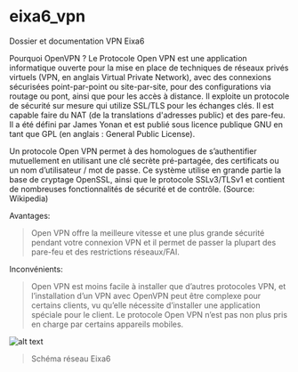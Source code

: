 # eixa6_vpn
Dossier et documentation VPN Eixa6




Pourquoi OpenVPN ?
Le Protocole Open VPN est une application informatique ouverte pour la mise en place de techniques de réseaux privés virtuels (VPN, en anglais Virtual Private Network), avec des connexions sécurisées point-par-point ou site-par-site, pour des configurations via routage ou pont, ainsi que pour les accès à distance. Il exploite un protocole de sécurité sur mesure qui utilize SSL/TLS pour les échanges clés. Il est capable faire du NAT (de la translations d'adresses public) et des pare-feu. Il a été défini par James Yonan et est publié sous licence publique GNU en tant que GPL (en anglais : General Public License).

Un protocole Open VPN permet à des homologues de s’authentifier mutuellement en utilisant une clé secrète pré-partagée, des certificats ou un nom d’utilisateur / mot de passe. Ce système utilise en grande partie la base de cryptage OpenSSL, ainsi que le protocole SSLv3/TLSv1 et contient de nombreuses fonctionnalités de sécurité et de contrôle. (Source: Wikipedia)


Avantages:
>Open VPN offre la meilleure vitesse et une plus grande sécurité pendant votre connexion VPN et il permet de passer la plupart des pare-feu et des restrictions réseaux/FAI.


Inconvénients:
>Open VPN est moins facile à installer que d’autres protocoles VPN, et l’installation d’un VPN avec OpenVPN peut être complexe pour certains clients, vu qu’elle nécessite d’installer une application spéciale pour le client. Le protocole Open VPN n’est pas non plus pris en charge par certains appareils mobiles.


![alt text]()
>Schéma réseau Eixa6




